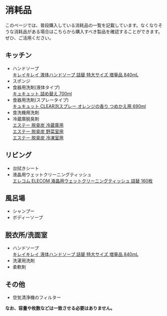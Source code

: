 # 消耗品

このページでは、普段購入している消耗品の一覧を記載しています。なくなりそうな消耗品がある場合はこちらから購入すべき製品を確認することができます。  
ぜひ、ご活用ください。

## キッチン
- ハンドソープ<br>
[キレイキレイ 液体ハンドソープ 詰替 特大サイズ 増量品 840mL](https://www.yodobashi.com/product/100000001007664798/)<br>
- スポンジ
- 食器用洗剤(液体タイプ)<br>
[キュキュット 詰め替え 700ml](https://www.yodobashi.com/product/100000001008022438/)
- 食器用洗剤(スプレータイプ)<br>
[キュキュット CLEAR泡スプレー オレンジの香り つめかえ用 690ml](https://www.yodobashi.com/product/100000001007725424/)
- 食洗機用洗剤
- 冷蔵庫脱臭剤<br>
[エステー 脱臭炭 冷蔵庫用](https://www.yodobashi.com/product/100000001001648441/)<br>
[エステー 脱臭炭 野菜室用](https://www.yodobashi.com/product/100000001001648445/)<br>
[エステー 脱臭炭 冷凍室用](https://www.yodobashi.com/product/100000001001648444/)<br>

## リビング
- 台拭きシート
- 液晶用ウェットクリーニングティッシュ<br>
[エレコム ELECOM 液晶用ウェットクリーニングティッシュ 詰替 160枚](https://www.yodobashi.com/product/100000001005173878/)<br>

## 風呂場
- シャンプー
- ボディーソープ

## 脱衣所/洗面室
- ハンドソープ<br>
[キレイキレイ 液体ハンドソープ 詰替 特大サイズ 増量品 840mL](https://www.yodobashi.com/product/100000001007664798/)<br>
- 洗濯用洗剤
- 柔軟剤

## その他
- 空気清浄機のフィルター


<b>なお、容量や枚数などは一致させる必要はありません。</b>
